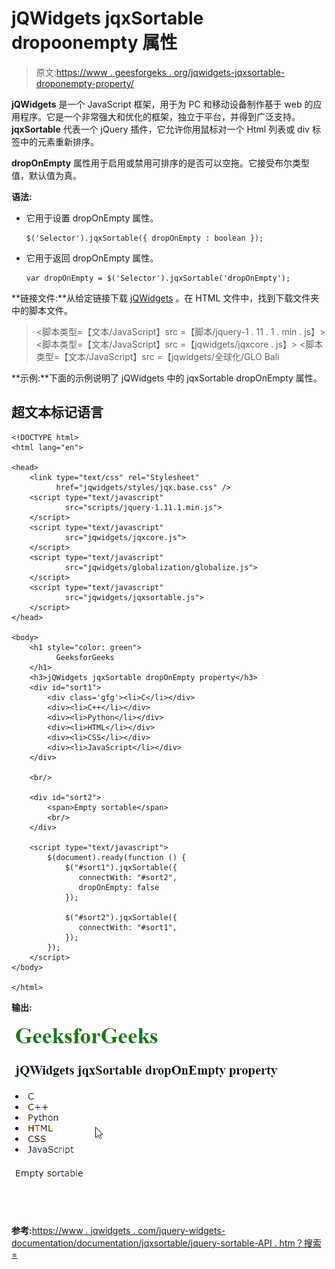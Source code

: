 # jQWidgets jqxSortable dropoonempty 属性

> 原文:[https://www . geesforgeks . org/jqwidgets-jqxsortable-droponempty-property/](https://www.geeksforgeeks.org/jqwidgets-jqxsortable-droponempty-property/)

**jQWidgets** 是一个 JavaScript 框架，用于为 PC 和移动设备制作基于 web 的应用程序。它是一个非常强大和优化的框架，独立于平台，并得到广泛支持。 **jqxSortable** 代表一个 jQuery 插件，它允许你用鼠标对一个 Html 列表或 div 标签中的元素重新排序。

**dropOnEmpty** 属性用于启用或禁用可排序的是否可以空拖。它接受布尔类型值，默认值为真。

**语法:**

*   它用于设置 dropOnEmpty 属性。

    ```
    $('Selector').jqxSortable({ dropOnEmpty : boolean });
    ```

*   它用于返回 dropOnEmpty 属性。

    ```
    var dropOnEmpty = $('Selector').jqxSortable('dropOnEmpty');
    ```

**链接文件:**从给定链接下载 [jQWidgets](https://www.jqwidgets.com/download/) 。在 HTML 文件中，找到下载文件夹中的脚本文件。

> <link type="”text/css”" rel="”Stylesheet”" href="”jqwidgets/styles/jqx.base.css”">
> <脚本类型=【文本/JavaScript】src =【脚本/jquery-1 . 11 . 1 . min . js】></脚本>
> <脚本类型=【文本/JavaScript】src =【jqwidgets/jqxcore . js】></脚本>
> <脚本类型=【文本/JavaScript】src =【jqwidgets/全球化/GLO Bali

**示例:**下面的示例说明了 jQWidgets 中的 jqxSortable dropOnEmpty 属性。

## 超文本标记语言

```
<!DOCTYPE html>
<html lang="en">

<head>
    <link type="text/css" rel="Stylesheet" 
          href="jqwidgets/styles/jqx.base.css" />
    <script type="text/javascript" 
            src="scripts/jquery-1.11.1.min.js">
    </script>
    <script type="text/javascript" 
            src="jqwidgets/jqxcore.js">
    </script>
    <script type="text/javascript" 
            src="jqwidgets/globalization/globalize.js">
    </script>
    <script type="text/javascript" 
            src="jqwidgets/jqxsortable.js">
    </script>
</head>

<body>
    <h1 style="color: green">
          GeeksforGeeks 
    </h1>
    <h3>jQWidgets jqxSortable dropOnEmpty property</h3>
    <div id="sort1">
        <div class='gfg'><li>C</li></div>
        <div><li>C++</li></div>
        <div><li>Python</li></div>
        <div><li>HTML</li></div>
        <div><li>CSS</li></div>
        <div><li>JavaScript</li></div>
    </div>  

    <br/>

    <div id="sort2">
        <span>Empty sortable</span>
        <br/>
    </div> 

    <script type="text/javascript">
        $(document).ready(function () {
            $("#sort1").jqxSortable({
               connectWith: "#sort2",
               dropOnEmpty: false
            });

            $("#sort2").jqxSortable({
               connectWith: "#sort1",
            });
        });
    </script>
</body>

</html>
```

**输出:**

![](img/0df1a17f918643c4a7d655391f0f5938.png)

**参考:**[https://www . jqwidgets . com/jquery-widgets-documentation/documentation/jqxsortable/jquery-sortable-API . htm？搜索=](https://www.jqwidgets.com/jquery-widgets-documentation/documentation/jqxsortable/jquery-sortable-api.htm?search=)